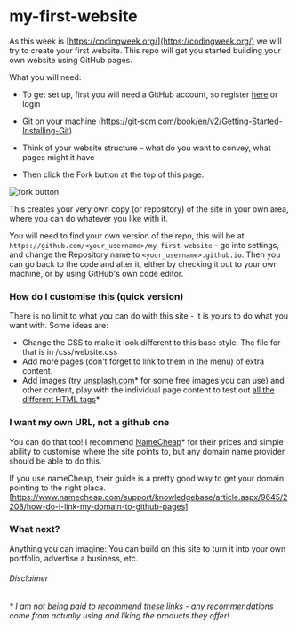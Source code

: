 # my-first-website

As this week is [https://codingweek.org/](https://codingweek.org/) we will try to create your first website. This repo will get you started building your own website using GitHub pages.

What you will need: 
* To get set up, first you will need a GitHub account, so register [here](https://github.com/join) or login

* Git on your machine (https://git-scm.com/book/en/v2/Getting-Started-Installing-Git) 

* Think of your website structure – what do you want to convey, what pages might it have 

* Then click the Fork button at the top of this page.

![fork button](https://help.github.com/assets/images/help/repository/fork_button.jpg)

This creates your very own copy (or repository) of the site in your own area, where you can do whatever you like with it.

You will need to find your own version of the repo, this will be at `https://github.com/<your_username>/my-first-website` - go into settings, and change the Repository name to `<your_username>.github.io`. Then you can go back to the code and alter it, either by checking it out to your own machine, or by using GitHub's own code editor.

### How do I customise this (quick version)

There is no limit to what you can do with this site - it is yours to do what you want with. Some ideas are:

* Change the CSS to make it look different to this base style. The file for that is in /css/website.css
* Add more pages (don't forget to link to them in the menu) of extra content.
* Add images (try [unsplash.com](https://unsplash.com/)* for some free images you can use) and other content, play with the individual page content to test out [all the different HTML tags](https://www.w3schools.com/tags/)*

### I want my own URL, not a github one

You can do that too! I recommend [NameCheap](https://www.namecheap.com/)* for their prices and simple ability to customise where the site points to, but any domain name provider should be able to do this.

If you use nameCheap, their guide is a pretty good way to get your domain pointing to the right place.  [https://www.namecheap.com/support/knowledgebase/article.aspx/9645/2208/how-do-i-link-my-domain-to-github-pages]

### What next?

Anything you can imagine: You can build on this site to turn it into your own portfolio, advertise a business, etc.

###### Disclaimer
_* I am not being paid to recommend these links - any recommendations come from actually using and liking the products they offer!_
